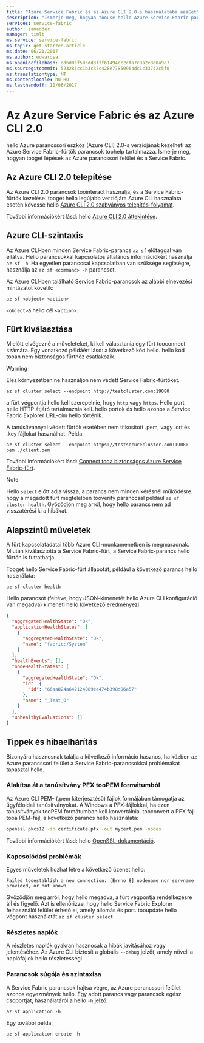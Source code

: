```yaml
---
title: "Azure Service Fabric és az Azure CLI 2.0-s használatába aaaGet"
description: "Ismerje meg, hogyan toouse hello Azure Service Fabric-parancsok modul Azure parancssori felületen, 2.0-s verziójában. Megtudhatja, hogyan tooconnect tooa fürt, és hogyan toomanage alkalmazások."
services: service-fabric
author: samedder
manager: timlt
ms.service: service-fabric
ms.topic: get-started-article
ms.date: 06/21/2017
ms.author: edwardsa
ms.openlocfilehash: ddbd0ef503dd3fff61494cc2cfa7c9a2e8d0a9a7
ms.sourcegitcommit: 523283cc1b3c37c428e77850964dc1c33742c5f0
ms.translationtype: MT
ms.contentlocale: hu-HU
ms.lasthandoff: 10/06/2017
---
```

# <a name="azure-service-fabric-and-azure-cli-20"></a>Az Azure Service Fabric és az Azure CLI 2.0

hello Azure parancssori eszköz (Azure CLI) 2.0-s verziójának kezelheti az Azure Service Fabric-fürtök parancsok toohelp tartalmazza. Ismerje meg, hogyan tooget lépések az Azure parancssori felület és a Service Fabric.

## <a name="install-azure-cli-20"></a>Az Azure CLI 2.0 telepítése

Az Azure CLI 2.0 parancsok toointeract használja, és a Service Fabric-fürtök kezelése. tooget hello legújabb verziójára Azure CLI használata esetén kövesse hello [Azure CLI 2.0 szabványos telepítési folyamat](https://docs.microsoft.com/en-us/cli/azure/install-azure-cli).

További információkért lásd: hello [Azure CLI 2.0 áttekintése](https://docs.microsoft.com/en-us/cli/azure/overview).

## <a name="azure-cli-syntax"></a>Azure CLI-szintaxis

Az Azure CLI-ben minden Service Fabric-parancs `az sf` előtaggal van ellátva. Hello parancsokkal kapcsolatos általános információkért használja `az sf -h`. Ha egyetlen paranccsal kapcsolatban van szüksége segítségre, használja az `az sf <command> -h` parancsot.

Az Azure CLI-ben található Service Fabric-parancsok az alábbi elnevezési mintázatot követik:

```azurecli
az sf <object> <action>
```

`<object>`a hello cél `<action>`.

## <a name="select-a-cluster"></a>Fürt kiválasztása

Mielőtt elvégezné a műveleteket, ki kell választania egy fürt tooconnect számára. Egy vonatkozó példáért lásd: a következő kód hello. hello kód tooan nem biztonságos fürthöz csatlakozik.

> [!WARNING]
> Éles környezetben ne használjon nem védett Service Fabric-fürtöket.

```azurecli
az sf cluster select --endpoint http://testcluster.com:19080
```

a fürt végpontja hello kell szerepelnie, hogy `http` vagy `https`. Hello port hello HTTP átjáró tartalmaznia kell. hello portok és hello azonos a Service Fabric Explorer URL-cím hello történik.

A tanúsítvánnyal védett fürtök esetében nem titkosított .pem, vagy .crt és .key fájlokat használhat. Példa:

```azurecli
az sf cluster select --endpoint https://testsecurecluster.com:19080 --pem ./client.pem
```

További információkért lásd: [Connect tooa biztonságos Azure Service Fabric-fürt](service-fabric-connect-to-secure-cluster.md).

> [!NOTE]
> Hello `select` előtt adja vissza, a parancs nem minden kérésnél működésre. hogy a megadott fürt megfelelően tooverify paranccsal például `az sf cluster health`. Győződjön meg arról, hogy hello parancs nem ad visszatérési ki a hibákat.

## <a name="basic-operations"></a>Alapszintű műveletek

A fürt kapcsolatadatai több Azure CLI-munkamenetben is megmaradnak. Miután kiválasztotta a Service Fabric-fürt, a Service Fabric-parancs hello fürtön is futtathatja.

Tooget hello Service Fabric-fürt állapotát, például a következő parancs hello használata:

```azurecli
az sf cluster health
```

Hello parancsot (feltéve, hogy JSON-kimenetét hello Azure CLI konfiguráció van megadva) kimeneti hello következő eredményezi:

```json
{
  "aggregatedHealthState": "Ok",
  "applicationHealthStates": [
    {
      "aggregatedHealthState": "Ok",
      "name": "fabric:/System"
    }
  ],
  "healthEvents": [],
  "nodeHealthStates": [
    {
      "aggregatedHealthState": "Ok",
      "id": {
        "id": "66aa824a642124089ee474b398d06a57"
      },
      "name": "_Test_0"
    }
  ],
  "unhealthyEvaluations": []
}
```

## <a name="tips-and-troubleshooting"></a>Tippek és hibaelhárítás

Bizonyára hasznosnak találja a következő információ hasznos, ha közben az Azure parancssori felület a Service Fabric-parancsokkal problémákat tapasztal hello.

### <a name="convert-a-certificate-from-pfx-toopem-format"></a>Alakítsa át a tanúsítvány PFX tooPEM formátumból

Az Azure CLI PEM- (.pem kiterjesztésű) fájlok formájában támogatja az ügyféloldali tanúsítványokat. A Windows a PFX-fájlokkal, ha ezen tanúsítványok tooPEM formátumban kell konvertálnia. tooconvert a PFX fájl tooa PEM-fájl, a következő parancs hello használata:

```bash
openssl pkcs12 -in certificate.pfx -out mycert.pem -nodes
```

További információkért lásd: hello [OpenSSL-dokumentáció](https://www.openssl.org/docs/).

### <a name="connection-issues"></a>Kapcsolódási problémák

Egyes műveletek hozhat létre a következő üzenet hello:

`Failed tooestablish a new connection: [Errno 8] nodename nor servname provided, or not known`

Győződjön meg arról, hogy hello megadva, a fürt végpontja rendelkezésre áll és figyelő. Azt is ellenőrizze, hogy hello Service Fabric Explorer felhasználói felület érhető el, amely állomás és port. tooupdate hello végpont használatát `az sf cluster select`.

### <a name="detailed-logs"></a>Részletes naplók

A részletes naplók gyakran hasznosak a hibák javításához vagy jelentéséhez. Az Azure CLI biztosít a globális `--debug` jelzőt, amely növeli a naplófájlok hello részletességi.

### <a name="command-help-and-syntax"></a>Parancsok súgója és szintaxisa

A Service Fabric parancsok hajtsa végre, az Azure parancssori felület azonos egyezmények hello. Egy adott parancs vagy parancsok egész csoportját, használatáról a hello `-h` jelző:

```azurecli
az sf application -h
```

Egy további példa:

```azurecli
az sf application create -h
```
